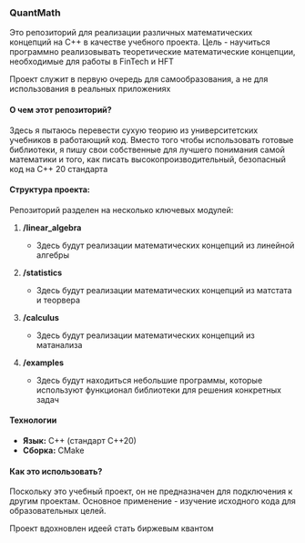 ### **QuantMath**

Это репозиторий для реализации различных математических концепций на C++ в качестве учебного проекта. Цель - научиться программно реализовывать теоретические математические концепции, необходимые для работы в FinTech и HFT

Проект служит в первую очередь для самообразования, а не для использования в реальных приложениях

#### **О чем этот репозиторий?**

Здесь я пытаюсь перевести сухую теорию из университетских учебников в работающий код. Вместо того чтобы использовать готовые библиотеки, я пишу свои собственные для лучшего понимания самой математики и того, как писать высокопроизводительный, безопасный код на С++ 20 стандарта

#### **Структура проекта:**

Репозиторий разделен на несколько ключевых модулей:

1.  **/linear_algebra**
    *   Здесь будут реализации математических концепций из линейной алгебры

2.  **/statistics**
    *	Здесь будут реализации математических концепций из матстата и теорвера

3.  **/calculus**
    *	Здесь будут реализации математических концепций из матанализа  

4.  **/examples**
    *   Здесь будут находиться небольшие программы, которые используют функционал библиотеки для решения конкретных задач

#### **Технологии**

*   **Язык:** C++ (стандарт C++20)
*   **Сборка:** CMake

#### **Как это использовать?**

Поскольку это учебный проект, он не предназначен для подключения к другим проектам. Основное применение - изучение исходного кода для образовательных целей.

Проект вдохновлен идеей стать биржевым квантом
